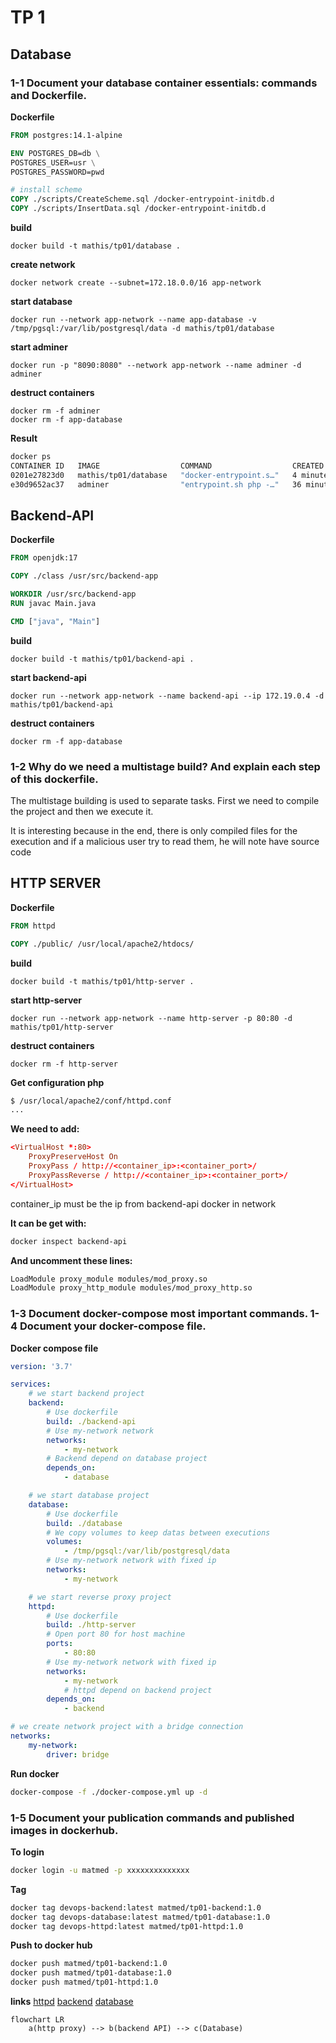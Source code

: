 # TP 1

## Database

### 1-1 Document your database container essentials: commands and Dockerfile.

**Dockerfile**
```Dockerfile
FROM postgres:14.1-alpine

ENV POSTGRES_DB=db \
POSTGRES_USER=usr \
POSTGRES_PASSWORD=pwd

# install scheme
COPY ./scripts/CreateScheme.sql /docker-entrypoint-initdb.d
COPY ./scripts/InsertData.sql /docker-entrypoint-initdb.d
```

**build**
```
docker build -t mathis/tp01/database .
```

**create network**
```
docker network create --subnet=172.18.0.0/16 app-network
```

**start database**
```
docker run --network app-network --name app-database -v /tmp/pgsql:/var/lib/postgresql/data -d mathis/tp01/database
```

**start adminer**
```
docker run -p "8090:8080" --network app-network --name adminer -d adminer
```

**destruct containers**
```
docker rm -f adminer
docker rm -f app-database
```

**Result**
```bash
docker ps
CONTAINER ID   IMAGE                  COMMAND                  CREATED          STATUS          PORTS                    NAMES
0201e27823d0   mathis/tp01/database   "docker-entrypoint.s…"   4 minutes ago    Up 4 minutes    3306/tcp, 5432/tcp       app-database
e30d9652ac37   adminer                "entrypoint.sh php -…"   36 minutes ago   Up 36 minutes   0.0.0.0:8090->8080/tcp   adminer
```

## Backend-API

**Dockerfile**
```Dockerfile
FROM openjdk:17

COPY ./class /usr/src/backend-app

WORKDIR /usr/src/backend-app
RUN javac Main.java

CMD ["java", "Main"]
```

**build**
```
docker build -t mathis/tp01/backend-api .
```

**start backend-api**
```
docker run --network app-network --name backend-api --ip 172.19.0.4 -d mathis/tp01/backend-api
```

**destruct containers**
```
docker rm -f app-database
```

### 1-2 Why do we need a multistage build? And explain each step of this dockerfile.

The multistage building is used to separate tasks. First we need to compile the project and then we execute it.

It is interesting because in the end, there is only compiled files for the execution and if a malicious user try to read them,
he will note have source code

## HTTP SERVER

**Dockerfile**
```Dockerfile
FROM httpd

COPY ./public/ /usr/local/apache2/htdocs/
```


**build**
```
docker build -t mathis/tp01/http-server .
```

**start http-server**
```
docker run --network app-network --name http-server -p 80:80 -d mathis/tp01/http-server
```

**destruct containers**
```
docker rm -f http-server
```

**Get configuration php**
```bash
$ /usr/local/apache2/conf/httpd.conf
...
```

**We need to add:**
```conf
<VirtualHost *:80>
    ProxyPreserveHost On
    ProxyPass / http://<container_ip>:<container_port>/
    ProxyPassReverse / http://<container_ip>:<container_port>/
</VirtualHost>
```

container_ip must be the ip from backend-api docker in network

**It can be get with:**
```bash
docker inspect backend-api
```

**And uncomment these lines:**
```bash
LoadModule proxy_module modules/mod_proxy.so
LoadModule proxy_http_module modules/mod_proxy_http.so
```

### 1-3 Document docker-compose most important commands. 1-4 Document your docker-compose file.

**Docker compose file**
```yaml
version: '3.7'

services:
    # we start backend project
    backend:
        # Use dockerfile
        build: ./backend-api
        # Use my-network network
        networks:
            - my-network
        # Backend depend on database project
        depends_on:
            - database

    # we start database project
    database:
        # Use dockerfile
        build: ./database
        # We copy volumes to keep datas between executions
        volumes:
            - /tmp/pgsql:/var/lib/postgresql/data
        # Use my-network network with fixed ip
        networks:
            - my-network

    # we start reverse proxy project
    httpd:
        # Use dockerfile
        build: ./http-server
        # Open port 80 for host machine
        ports:
            - 80:80
        # Use my-network network with fixed ip
        networks:
            - my-network
            # httpd depend on backend project
        depends_on:
            - backend

# we create network project with a bridge connection
networks:
    my-network:
        driver: bridge
```

**Run docker**
```bash
docker-compose -f ./docker-compose.yml up -d
```

### 1-5 Document your publication commands and published images in dockerhub.

**To login**
```bash
docker login -u matmed -p xxxxxxxxxxxxxx
```

**Tag**
```bash
docker tag devops-backend:latest matmed/tp01-backend:1.0
docker tag devops-database:latest matmed/tp01-database:1.0
docker tag devops-httpd:latest matmed/tp01-httpd:1.0
```

**Push to docker hub**
```bash
docker push matmed/tp01-backend:1.0
docker push matmed/tp01-database:1.0
docker push matmed/tp01-httpd:1.0
```

**links**
[httpd](https://hub.docker.com/repository/docker/matmed/tp01-httpd/general)
[backend](https://hub.docker.com/repository/docker/matmed/tp01-backend/general)
[database](https://hub.docker.com/repository/docker/matmed/tp01-database/general)

```mermaid
flowchart LR
    a(http proxy) --> b(backend API) --> c(Database)
```